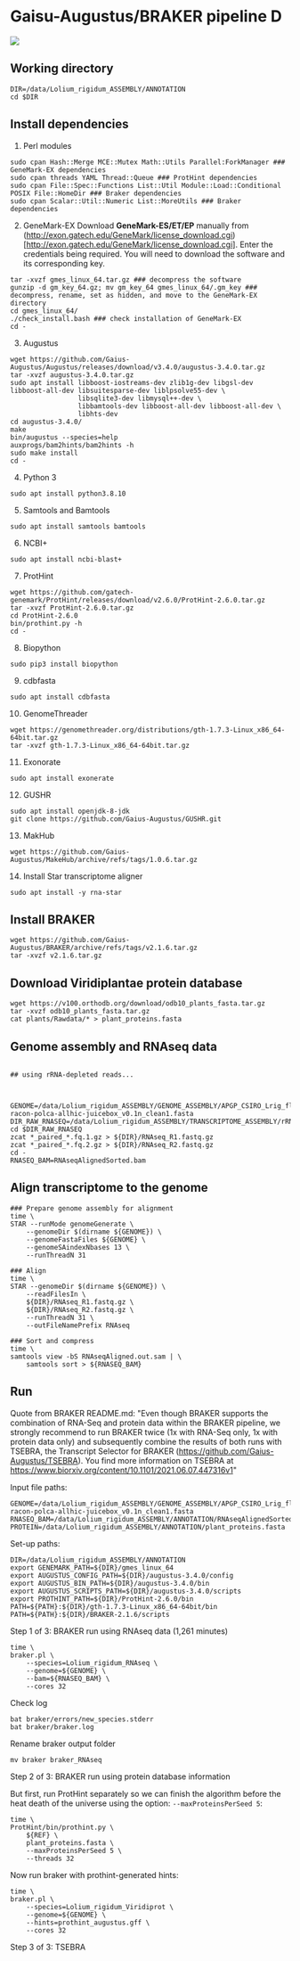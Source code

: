 # Gaisu-Augustus/BRAKER pipeline D

![](misc/braker2_pipeline_D.png)

## Working directory
```{sh}
DIR=/data/Lolium_rigidum_ASSEMBLY/ANNOTATION
cd $DIR
```

## Install dependencies

1. Perl modules
```{sh}
sudo cpan Hash::Merge MCE::Mutex Math::Utils Parallel:ForkManager ### GeneMark-EX dependencies
sudo cpan threads YAML Thread::Queue ### ProtHint dependencies
sudo cpan File::Spec::Functions List::Util Module::Load::Conditional POSIX File::HomeDir ### Braker dependencies
sudo cpan Scalar::Util::Numeric List::MoreUtils ### Braker dependencies
```

2. GeneMark-EX
Download **GeneMark-ES/ET/EP** manually from (http://exon.gatech.edu/GeneMark/license_download.cgi)[http://exon.gatech.edu/GeneMark/license_download.cgi]. Enter the credentials being required. You will need to download the software and its corresponding key.
```{sh}
tar -xvzf gmes_linux_64.tar.gz ### decompress the software
gunzip -d gm_key_64.gz; mv gm_key_64 gmes_linux_64/.gm_key ### decompress, rename, set as hidden, and move to the GeneMark-EX directory
cd gmes_linux_64/
./check_install.bash ### check installation of GeneMark-EX
cd -
```

3. Augustus
```{sh}
wget https://github.com/Gaius-Augustus/Augustus/releases/download/v3.4.0/augustus-3.4.0.tar.gz
tar -xvzf augustus-3.4.0.tar.gz
sudo apt install libboost-iostreams-dev zlib1g-dev libgsl-dev libboost-all-dev libsuitesparse-dev liblpsolve55-dev \
                 libsqlite3-dev libmysql++-dev \
                 libbamtools-dev libboost-all-dev libboost-all-dev \
                 libhts-dev
cd augustus-3.4.0/
make
bin/augustus --species=help
auxprogs/bam2hints/bam2hints -h
sudo make install
cd -    
```

4. Python 3
```{sh}
sudo apt install python3.8.10
```

5. Samtools and Bamtools
```{sh}
sudo apt install samtools bamtools
```

6. NCBI+
```{sh}
sudo apt install ncbi-blast+
```

7. ProtHint
```{sh}
wget https://github.com/gatech-genemark/ProtHint/releases/download/v2.6.0/ProtHint-2.6.0.tar.gz
tar -xvzf ProtHint-2.6.0.tar.gz
cd ProtHint-2.6.0
bin/prothint.py -h
cd -
```

8. Biopython
```{sh}
sudo pip3 install biopython
```

9. cdbfasta
```{sh}
sudo apt install cdbfasta
```

10. GenomeThreader
```{sh}
wget https://genomethreader.org/distributions/gth-1.7.3-Linux_x86_64-64bit.tar.gz
tar -xvzf gth-1.7.3-Linux_x86_64-64bit.tar.gz
```

11. Exonorate
```{sh}
sudo apt install exonerate
```

12. GUSHR
```{sh}
sudo apt install openjdk-8-jdk
git clone https://github.com/Gaius-Augustus/GUSHR.git
```

13. MakHub
```{sh}
wget https://github.com/Gaius-Augustus/MakeHub/archive/refs/tags/1.0.6.tar.gz
```

14. Install Star transcriptome aligner
```{sh}
sudo apt install -y rna-star
```

## Install BRAKER
```{sh}
wget https://github.com/Gaius-Augustus/BRAKER/archive/refs/tags/v2.1.6.tar.gz
tar -xvzf v2.1.6.tar.gz
```

## Download Viridiplantae protein database
```{sh}
wget https://v100.orthodb.org/download/odb10_plants_fasta.tar.gz
tar -xvzf odb10_plants_fasta.tar.gz
cat plants/Rawdata/* > plant_proteins.fasta
```

## Genome assembly and RNAseq data
```{sh}

## using rRNA-depleted reads...



GENOME=/data/Lolium_rigidum_ASSEMBLY/GENOME_ASSEMBLY/APGP_CSIRO_Lrig_flye-racon-polca-allhic-juicebox_v0.1n_clean1.fasta
DIR_RAW_RNASEQ=/data/Lolium_rigidum_ASSEMBLY/TRANSCRIPTOME_ASSEMBLY/rRNAdepleted_reads/
cd $DIR_RAW_RNASEQ
zcat *_paired_*.fq.1.gz > ${DIR}/RNAseq_R1.fastq.gz
zcat *_paired_*.fq.2.gz > ${DIR}/RNAseq_R2.fastq.gz
cd -
RNASEQ_BAM=RNAseqAlignedSorted.bam
```

## Align transcriptome to the genome
```{sh}
### Prepare genome assembly for alignment
time \
STAR --runMode genomeGenerate \
    --genomeDir $(dirname ${GENOME}) \
    --genomeFastaFiles ${GENOME} \
    --genomeSAindexNbases 13 \
    --runThreadN 31

### Align
time \
STAR --genomeDir $(dirname ${GENOME}) \
    --readFilesIn \
    ${DIR}/RNAseq_R1.fastq.gz \
    ${DIR}/RNAseq_R2.fastq.gz \
    --runThreadN 31 \
    --outFileNamePrefix RNAseq

### Sort and compress
time \
samtools view -bS RNAseqAligned.out.sam | \
    samtools sort > ${RNASEQ_BAM}
```

## Run

Quote from BRAKER README.md:
"Even though BRAKER supports the combination of RNA-Seq and protein data within the BRAKER pipeline, we strongly recommend to run BRAKER twice (1x with RNA-Seq only, 1x with protein data only) and subsequently combine the results of both runs with TSEBRA, the Transcript Selector for BRAKER (https://github.com/Gaius-Augustus/TSEBRA). You find more information on TSEBRA at https://www.biorxiv.org/content/10.1101/2021.06.07.447316v1"

Input file paths:
```{sh}
GENOME=/data/Lolium_rigidum_ASSEMBLY/GENOME_ASSEMBLY/APGP_CSIRO_Lrig_flye-racon-polca-allhic-juicebox_v0.1n_clean1.fasta
RNASEQ_BAM=/data/Lolium_rigidum_ASSEMBLY/ANNOTATION/RNAseqAlignedSorted.bam
PROTEIN=/data/Lolium_rigidum_ASSEMBLY/ANNOTATION/plant_proteins.fasta
```

Set-up paths:
```{sh}
DIR=/data/Lolium_rigidum_ASSEMBLY/ANNOTATION
export GENEMARK_PATH=${DIR}/gmes_linux_64
export AUGUSTUS_CONFIG_PATH=${DIR}/augustus-3.4.0/config
export AUGUSTUS_BIN_PATH=${DIR}/augustus-3.4.0/bin
export AUGUSTUS_SCRIPTS_PATH=${DIR}/augustus-3.4.0/scripts
export PROTHINT_PATH=${DIR}/ProtHint-2.6.0/bin
PATH=${PATH}:${DIR}/gth-1.7.3-Linux_x86_64-64bit/bin
PATH=${PATH}:${DIR}/BRAKER-2.1.6/scripts
```

Step 1 of 3: BRAKER run using RNAseq data (1,261 minutes)
```{sh}
time \
braker.pl \
    --species=Lolium_rigidum_RNAseq \
    --genome=${GENOME} \
    --bam=${RNASEQ_BAM} \
    --cores 32
```

Check log
```{sh}
bat braker/errors/new_species.stderr
bat braker/braker.log
```

Rename braker output folder
```{sh}
mv braker braker_RNAseq
```

Step 2 of 3: BRAKER run using protein database information

But first, run ProtHint separately so we can finish the algorithm before the heat death of the universe using the option: `--maxProteinsPerSeed 5`:
```{sh}
time \
ProtHint/bin/prothint.py \
    ${REF} \
    plant_proteins.fasta \
    --maxProteinsPerSeed 5 \
    --threads 32
```

Now run braker with prothint-generated hints:
```{sh}
time \
braker.pl \
    --species=Lolium_rigidum_Viridiprot \
    --genome=${GENOME} \
    --hints=prothint_augustus.gff \
    --cores 32
```


Step 3 of 3: TSEBRA
```{sh}
```
